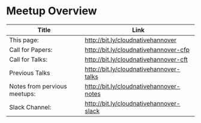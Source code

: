 # Meetup Overview

| Title | Link |
| --- | --- |
| This page: | http://bit.ly/cloudnativehannover |
| Call for Papers: | http://bit.ly/cloudnativehannover-cfp |
| Call for Talks: | http://bit.ly/cloudnativehannover-cft |
| Previous Talks | http://bit.ly/cloudnativehannover-talks |
| Notes from pervious meetups: | http://bit.ly/cloudnativehannover-notes |
| Slack Channel: | http://bit.ly/cloudnativehannover-slack |
